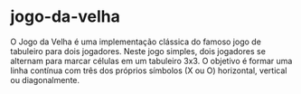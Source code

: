 # jogo-da-velha
O Jogo da Velha é uma implementação clássica do famoso jogo de tabuleiro para dois jogadores. Neste jogo simples, dois jogadores se alternam para marcar células em um tabuleiro 3x3. O objetivo é formar uma linha contínua com três dos próprios símbolos (X ou O) horizontal, vertical ou diagonalmente.
